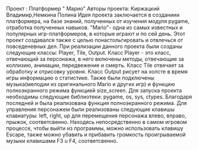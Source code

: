 Проект :  Платформер " Марио"
Авторы проекта: Киржацкий Владимир,Немкина Полина
Идея проекта заключается в созданиии платформера, на базе знаний, полученных от изучения модуля pygame, отработка полученных навыков. "Mario"- одна из самых известных и популярных игр-платформеров, в которые играют и по сей день. 
Этот проект создавался также с целью понастольгировать и отвлечься от повседеневных дел.
При реализации данного проекта были созданы следующие классы: Player, Tile, Output. Класс Player - это класс, отвечающий за персонажа, в него включены методы, отвечающие за коллизию, анимации, передвежение и смерть.
Класс Tile отвечает за обработку и отрисовку уровня. Класс Output рисует на холсте в время игры информацию о статистике.
Также были подключены музыка(мелодии из оригинального Mario и других игр) и функцию полноэкранного режима функцией size_screen.
Для запуска проекта необходимы следующие библиотеки: pygame, os, sys, ctypes. Благодаря последней и была реализована функция полноэкранного режима.
Для управления персонажем были реализованы следующие клавишы клавиатуры: left, right, up для перемещения персонажа влево, вправо, прыжок, соответсвенно. 
Находясь непосредственно в самом игровом процессе, чтобы выйти из программы, можно использовать клавишу Escape, также можно убавить и прибавить громкость проигрываемой музыки клавишами F3 u F4, соответсвенно.



